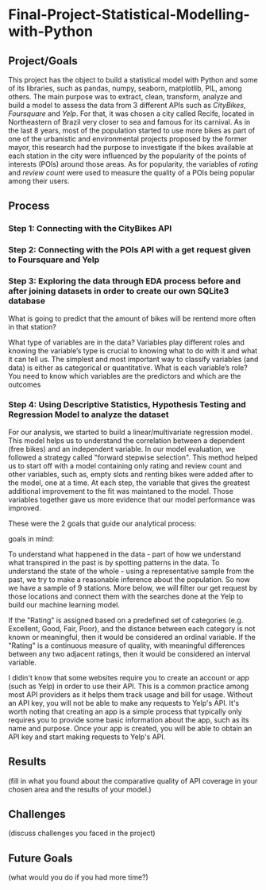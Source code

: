 # Final-Project-Statistical-Modelling-with-Python

## Project/Goals
This project has the object to build a statistical model with Python and some of its libraries, such as pandas, numpy, seaborn, matplotlib, PIL, among others. The main purpose was to extract, clean, transform, analyze and build a model to assess the data from 3 different APIs such as *CityBikes*, *Foursquare* and *Yelp*. For that, it was chosen a city called Recife, located in Northeastern of Brazil very closer to sea and famous for its carnival. As in the last 8 years, most of the population started to use more bikes as part of one of the urbanistic and environmental projects proposed by the former mayor, this research had the purpose to investigate if the bikes available at each station in the city were influenced by the popularity of the points of interests (POIs) around those areas. As for popularity, the variables of *rating* and *review count* were used to measure the quality of a POIs being popular among their users.

## Process
### Step 1: Connecting with the CityBikes API

### Step 2: Connecting with the POIs API with a get request given to Foursquare and Yelp

### Step 3: Exploring the data through EDA process before and after joining datasets in order to create our own SQLite3 database
What is going to predict that the amount of bikes will be rentend more often in that station?

What type of variables are in the data? Variables play different roles and knowing the variable’s type is crucial to knowing what to do with it and what it can tell us. The simplest and most important way to classify variables (and data) is either as categorical or quantitative. What is each variable’s role? You need to know which variables are the predictors and which are the outcomes

### Step 4: Using Descriptive Statistics, Hypothesis Testing and Regression Model to analyze the dataset

For our analysis, we started to build a linear/multivariate regression model. This model helps us to understand the correlation between a dependent (free bikes) and an independent variable. In our model evaluation, we followed a strategy called "forward stepwise selection". This method helped us to start off with a model containing only rating and review count and other variables, such as, empty slots and renting bikes were added after to the model, one at a time. At each step, the variable that gives the greatest additional improvement to the fit was maintaned to the model. Those variables together gave us more evidence that our model performance was improved.


These were the 2 goals that guide our analytical process:

goals in mind:

To understand what happened in the data - part of how we understand what transpired in the past is by spotting patterns in the data.
To understand the state of the whole - using a representative sample from the past, we try to make a reasonable inference about the population.
So now we have a sample of 9 stations. More below, we will filter our get request by those locations and connect them with the searches done at the Yelp to build our machine learning model.




If the "Rating" is assigned based on a predefined set of categories (e.g. Excellent, Good, Fair, Poor), and the distance between each category is not known or meaningful, then it would be considered an ordinal variable. If the "Rating" is a continuous measure of quality, with meaningful differences between any two adjacent ratings, then it would be considered an interval variable.


I didin't know that some websites require you to create an account or app (such as Yelp) in order to use their API. This is a common practice among most API providers as it helps them track usage and bill for usage. Without an API key, you will not be able to make any requests to Yelp's API.
It's worth noting that creating an app is a simple process that typically only requires you to provide some basic information about the app, such as its name and purpose. Once your app is created, you will be able to obtain an API key and start making requests to Yelp's API.

## Results
(fill in what you found about the comparative quality of API coverage in your chosen area and the results of your model.)

## Challenges 
(discuss challenges you faced in the project)

## Future Goals
(what would you do if you had more time?)
